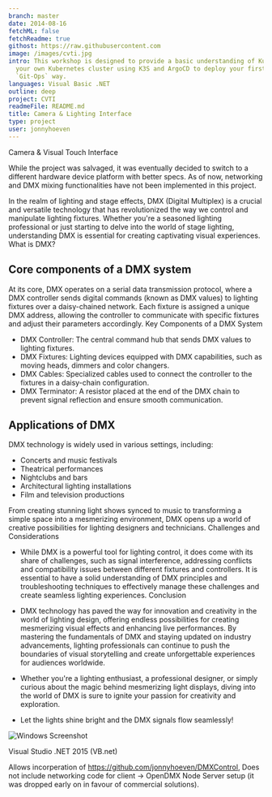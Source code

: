 ```yaml
---
branch: master
date: 2014-08-16
fetchML: false
fetchReadme: true
githost: https://raw.githubusercontent.com
image: /images/cvti.jpg
intro: This workshop is designed to provide a basic understanding of Kubernetes and ArgoCD and will teach you how to create
  your own Kubernetes cluster using K3S and ArgoCD to deploy your first application from a Git-Ops perspective. This is the
  `Git-Ops` way.
languages: Visual Basic .NET
outline: deep
project: CVTI
readmeFile: README.md
title: Camera & Lighting Interface
type: project
user: jonnyhoeven
---
```

<script setup>
 import ArticleItem from '/components/ArticleItem.vue';
 import ArticleFooter from '/components/ArticleFooter.vue';
</script>
<ArticleItem :frontmatter="$frontmatter"/>


Camera &amp; Visual Touch Interface


While the project was salvaged, it was eventually decided to switch to a different hardware device platform with better
specs. As of now, networking and DMX mixing functionalities have not been implemented in this project.

In the realm of lighting and stage effects, DMX (Digital Multiplex) is a crucial and versatile technology that has
revolutionized the way we control and manipulate lighting fixtures. Whether you're a seasoned lighting professional or
just starting to delve into the world of stage lighting, understanding DMX is essential for creating captivating visual
experiences.
What is DMX?

## Core components of a DMX system

At its core, DMX operates on a serial data transmission protocol, where a DMX controller sends digital commands (known
as DMX values) to lighting fixtures over a daisy-chained network. Each fixture is assigned a unique DMX address,
allowing the controller to communicate with specific fixtures and adjust their parameters accordingly.
Key Components of a DMX System

- DMX Controller: The central command hub that sends DMX values to lighting fixtures.
- DMX Fixtures: Lighting devices equipped with DMX capabilities, such as moving heads, dimmers and color changers.
- DMX Cables: Specialized cables used to connect the controller to the fixtures in a daisy-chain configuration.
- DMX Terminator: A resistor placed at the end of the DMX chain to prevent signal reflection and ensure smooth
  communication.

## Applications of DMX

DMX technology is widely used in various settings, including:

- Concerts and music festivals
- Theatrical performances
- Nightclubs and bars
- Architectural lighting installations
- Film and television productions

From creating stunning light shows synced to music to transforming a simple space into a mesmerizing environment, DMX
opens up a world of creative possibilities for lighting designers and technicians.
Challenges and Considerations

- While DMX is a powerful tool for lighting control, it does come with its share of challenges, such as signal
  interference, addressing conflicts and compatibility issues between different fixtures and controllers. It is
  essential to have a solid understanding of DMX principles and troubleshooting techniques to effectively manage these
  challenges and create seamless lighting experiences.
  Conclusion

- DMX technology has paved the way for innovation and creativity in the world of lighting design, offering endless
  possibilities for creating mesmerizing visual effects and enhancing live performances. By mastering the fundamentals
  of DMX and staying updated on industry advancements, lighting professionals can continue to push the boundaries of
  visual storytelling and create unforgettable experiences for audiences worldwide.

- Whether you're a lighting enthusiast, a professional designer, or simply curious about the magic behind mesmerizing
  light displays, diving into the world of DMX is sure to ignite your passion for creativity and exploration.

- Let the lights shine bright and the DMX signals flow seamlessly!


![Windows Screenshot](http://jonnyhoeven.github.io/images/cvti.jpg)

Visual Studio .NET 2015 (VB.net)

Allows incorperation of  https://github.com/jonnyhoeven/DMXControl, 
Does not include networking code for client -> OpenDMX Node Server setup (it was dropped early on in favour of commercial solutions).


<ArticleFooter :frontmatter="$frontmatter"/>
